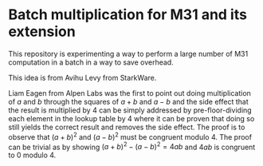 # Batch multiplication for M31 and its extension

This repository is experimenting a way to perform a large number of M31 computation in a batch in a way to save overhead.

This idea is from Avihu Levy from StarkWare.

Liam Eagen from Alpen Labs was the first to point out doing multiplication of $a$ and $b$ through the squares of
$a+b$ and $a-b$ and the side effect that the result is multiplied by 4 can be simply addressed by pre-floor-dividing 
each element in the lookup table by 4 where it can be proven that doing so still yields the correct result and removes
the side effect. The proof is to observe that $(a+b)^2$ and $(a-b)^2$ must be congruent modulo 4. The proof can be trivial 
as by showing $(a+b)^2 - (a-b)^2 = 4ab$ and $4ab$ is congruent to 0 modulo 4.